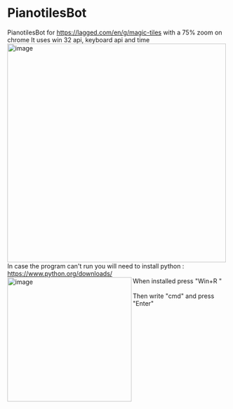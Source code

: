 # PianotilesBot
PianotilesBot for https://lagged.com/en/g/magic-tiles with a 75% zoom on chrome
It uses win 32 api, keyboard api and time 
<img width="498" alt="image" src="https://github.com/AnCarsenat/PianotilesBot/assets/87574028/b6008060-2bee-4bd9-9eb6-9ab66b7408c1">
<br >
In case the program can't run you will need to install python : https://www.python.org/downloads/
<br > When installed press "Win+R "
<img align="left" width="283" alt="image" src="https://github.com/AnCarsenat/PianotilesBot/assets/87574028/940196fe-0dcb-4873-97d2-065af696275b">
<br >
<br > Then write "cmd" and press "Enter"

